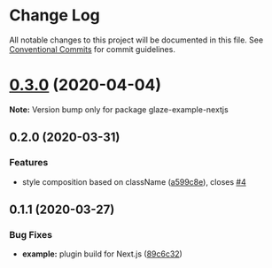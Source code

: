 # Change Log

All notable changes to this project will be documented in this file.
See [Conventional Commits](https://conventionalcommits.org) for commit guidelines.

# [0.3.0](https://github.com/kripod/glaze/compare/glaze-example-nextjs@0.2.0...glaze-example-nextjs@0.3.0) (2020-04-04)

**Note:** Version bump only for package glaze-example-nextjs





## 0.2.0 (2020-03-31)

### Features

- style composition based on className ([a599c8e](https://github.com/kripod/glaze/commit/a599c8e)), closes [#4](https://github.com/kripod/glaze/issues/4)

## 0.1.1 (2020-03-27)

### Bug Fixes

- **example:** plugin build for Next.js ([89c6c32](https://github.com/kripod/glaze/commit/89c6c32381f21313bbf754e98be092572d7bf519))
